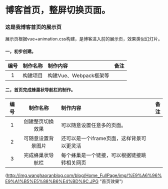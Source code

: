 #  博客首页，整屏切换页面。

### 这是我博客首页的展示页
  展示页根据vue+animation.css构建，是博客进入前的展示页，效果类似幻灯片。
  
#### 一，初步创建。  
| 编号  | 制作名称      | 制作内容                                 | 备注  |
| :---:| :----------: |:---------------------------------------| -----:|
| 1    | 构建项目      | 构建Vue、Webpack框架等                    |       |
#### 二，首页完成蜂巢状导航栏的制作。
| 编号  | 制作名称      | 制作内容                                 | 备注  |
| :---:| :----------: |:---------------------------------------| -----:|
| 1    | 创建整页切换效果      |   可以随意设置任意多的页面。   |       |
| 2    | 可随意设置背景图片      |  还可以是一个iframe页面，这样背景可以更灵活  |       |
| 3    | 完成蜂巢状导航栏      | 每个蜂巢是一个链接，可以根据链接跳转相关网页  |       |
(http://img.wanghaoranblog.com/blog/Home_FullPage/img/%E9%A6%96%E9%A1%B5%E5%88%B6%E4%BD%9C.JPG "首页效果")